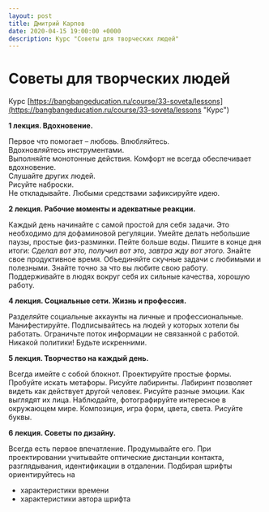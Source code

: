```yaml
---
layout: post
title: Дмитрий Карпов
date: 2020-04-15 19:00:00 +0000
description: Курс "Советы для творческих людей"
---
```

# **Советы для творческих людей**

Курс [https://bangbangeducation.ru/course/33-soveta/lessons](https://bangbangeducation.ru/course/33-soveta/lessons "Курс") 

**1 лекция. Вдохновение.**

Первое что помогает – любовь. Влюбляйтесь.  
Вдохновляйтесь инструментами.  
Выполняйте монотонные действия. Комфорт не всегда обеспечивает вдохновение.  
Слушайте других людей.  
Рисуйте наброски.  
Не откладывайте. Любыми средствами зафиксируйте идею.  

**2 лекция. Рабочие моменты и адекватные реакции.**

Каждый день начинайте с самой простой для себя задачи. Это необходимо для дофаминовой регуляции.
Умейте делать небольшие паузы, простые физ-разминки.
Пейте больше воды.
Пишите в конце дня итоги: _Сделал вот это, получил вот это, завтра жду вот этого._
Знайте свое продуктивное время.
Объединяйте скучные задачи с любимыми и полезными.
Знайте точно за что вы любите свою работу.
Поддерживайте в людях вокруг себя их сильные качества, хорошую работу.

**4 лекция. Социальные сети. Жизнь и профессия.**

Разделяйте социальные аккаунты на личные и профессиональные.
Манифестируйте.
Подписывайтесь на людей у которых хотели бы работать.
Ограничьте поток информации не связанной с работой. Никакой политики!
Будьте искренними.

**5 лекция. Творчество на каждый день.**

Всегда имейте с собой блокнот. Проектируйте простые формы. Пробуйте искать метафоры.
Рисуйте лабиринты. Лабиринт позволяет видеть как действует другой человек.
Рисуйте разные эмоции. Как выглядят их лица.
Наблюдайте, фотографируйте интересное в окружающем мире. Композиция, игра форм, цвета, света.
Рисуйте буквы.

**6 лекция. Советы по дизайну.**

Всегда есть первое впечатление. Продумывайте его.
При проектировании учитывайте оптические дистанции контакта, разглядывания, идентификации в отдалении.
Подбирая шрифты ориентируйтесь на
* характеристики времени
* характеристики автора шрифта
